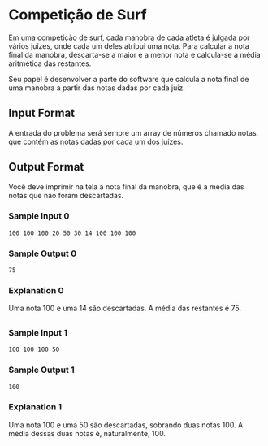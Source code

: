 # Competição de Surf
Em uma competição de surf, cada manobra de cada atleta é julgada por vários juízes, onde cada um deles atribui uma nota. Para calcular a nota final da manobra, descarta-se a maior e a menor nota e calcula-se a média aritmética das restantes.

Seu papel é desenvolver a parte do software que calcula a nota final de uma manobra a partir das notas dadas por cada juiz.

## Input Format
A entrada do problema será sempre um array de números chamado notas, que contém as notas dadas por cada um dos juízes.

## Output Format
Você deve imprimir na tela a nota final da manobra, que é a média das notas que não foram descartadas.

### Sample Input 0
```
100 100 100 20 50 30 14 100 100 100
```
### Sample Output 0
```
75
```
### Explanation 0
Uma nota 100 e uma 14 são descartadas. A média das restantes é 75.

##

### Sample Input 1
```
100 100 100 50
```
### Sample Output 1
```
100
```
### Explanation 1
Uma nota 100 e uma 50 são descartadas, sobrando duas notas 100. A média dessas duas notas é, naturalmente, 100.
